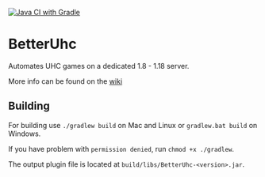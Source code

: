 [![Java CI with Gradle](https://github.com/buildus/BetterUhc/actions/workflows/gradle.yml/badge.svg)](https://github.com/buildus/BetterUhc/actions/workflows/gradle.yml)

# BetterUhc
Automates UHC games on a dedicated 1.8 - 1.18 server.

More info can be found on the [wiki](https://github.com/buildus/BetterUhc/wiki)

## Building
For building use `./gradlew build` on Mac and Linux or `gradlew.bat build` on Windows.

If you have problem with `permission denied`, run `chmod +x ./gradlew`.

The output plugin file is located at `build/libs/BetterUhc-<version>.jar`.
